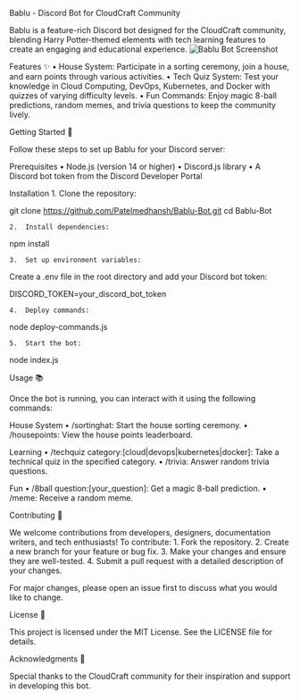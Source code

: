 Bablu - Discord Bot for CloudCraft Community

Bablu is a feature-rich Discord bot designed for the CloudCraft community, blending Harry Potter-themed elements with tech learning features to create an engaging and educational experience.
![Bablu Bot Screenshot](./bablu.jpg)

Features ✨
	•	House System: Participate in a sorting ceremony, join a house, and earn points through various activities.
	•	Tech Quiz System: Test your knowledge in Cloud Computing, DevOps, Kubernetes, and Docker with quizzes of varying difficulty levels.
	•	Fun Commands: Enjoy magic 8-ball predictions, random memes, and trivia questions to keep the community lively.

Getting Started 🚀

Follow these steps to set up Bablu for your Discord server:

Prerequisites
	•	Node.js (version 14 or higher)
	•	Discord.js library
	•	A Discord bot token from the Discord Developer Portal

Installation
	1.	Clone the repository:

git clone https://github.com/Patelmedhansh/Bablu-Bot.git
cd Bablu-Bot


	2.	Install dependencies:

npm install


	3.	Set up environment variables:
Create a .env file in the root directory and add your Discord bot token:

DISCORD_TOKEN=your_discord_bot_token


	4.	Deploy commands:

node deploy-commands.js


	5.	Start the bot:

node index.js



Usage 📚

Once the bot is running, you can interact with it using the following commands:

House System
	•	/sortinghat: Start the house sorting ceremony.
	•	/housepoints: View the house points leaderboard.

Learning
	•	/techquiz category:[cloud|devops|kubernetes|docker]: Take a technical quiz in the specified category.
	•	/trivia: Answer random trivia questions.

Fun
	•	/8ball question:[your_question]: Get a magic 8-ball prediction.
	•	/meme: Receive a random meme.

Contributing 🤝

We welcome contributions from developers, designers, documentation writers, and tech enthusiasts! To contribute:
	1.	Fork the repository.
	2.	Create a new branch for your feature or bug fix.
	3.	Make your changes and ensure they are well-tested.
	4.	Submit a pull request with a detailed description of your changes.

For major changes, please open an issue first to discuss what you would like to change.

License 📄

This project is licensed under the MIT License. See the LICENSE file for details.

Acknowledgments 🙌

Special thanks to the CloudCraft community for their inspiration and support in developing this bot.
